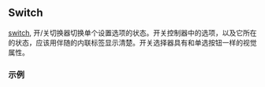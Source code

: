 ## Switch

[switch](https://material.google.com/components/selection-controls.html#selection-controls-switch), 开/关切换器切换单个设置选项的状态。开关控制器中的选项，以及它所在的状态，应该用伴随的内联标签显示清楚。开关选择器具有和单选按钮一样的视觉属性。

### 示例
